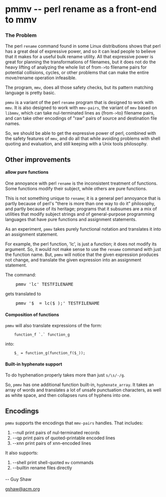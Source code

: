 # pmmv -- perl rename as a front-end to mmv

### The Problem

The perl `rename` command found in some Linux distributions
shows that perl has a great deal of expressive power,
and so it can lead people to believe that it makes for a
useful bulk rename utility.
All that expressive power is great for planning
the transformations of filenames,
but it does not do the heavy lifting of analyzing the whole list of
from`->`to filename pairs for potential collisions,
cycles, or other problems that can make the entire move/rename
operation infeasible.

The program, `mmv`, does all those safety checks,
but its pattern matching language is pretty basic.

`pmmv` is a variant of the perl `rename` program
that is designed to work with `mmv`.  It is also
designed to work with `mmv-pairs`,
the variant of `mmv` based on `libmmv`,
which can take nul-terminated lines as {from`->`to}
filename pairs, and can take other encodings
of "raw" pairs of source and destination file names.

So, we should be able to get the expressive power of perl,
combined with the safety features of `mmv`, and do all that
while avoiding problems with shell quoting and evaluation,
and still keeping with a Unix tools philosophy.

## Other improvements

#### allow pure functions

One annoyance with perl `rename`
is the inconsistent treatment of functions.
Some functions modify their subject,
while others are pure functions.

This is not something unique to `rename`;
it is a general perl annoyance
that is partly because of perl's
"there is more than one way to do it"
philosophy, and partly because of its
heritage; programs that it subsumes
are a mix of utilities that modify subject strings
and of general-purpose programming languages
that have pure functions and assignment statements.

As an experiment, `pmmv` takes purely functional
notation and translates it into an assignment statement.

For example, the perl function, 'lc',
is just a function; it does not modify its
argument.  So, it would not make sense
to use the `rename` command with just the function name.
But, `pmmv` will notice that the given expression produces not change,
and translate the given expression into an assignment statement.

The command:

<pre>
    pmmv 'lc' TESTFILENAME
</pre>

gets translated to

<pre>
    pmmv '$_ = lc($_);' TESTFILENAME
</pre>

#### Composition of functions

`pmmv` will also translate expressions of the form:

```
    function_f `.` function_g
```

into:

```
    $_ = function_g(function_f($_));
```

#### Built-in hyphenate support

To do hyphenation properly takes
more than just `s/\s/-/g`.

So, `pmmv` has one additional function built-in, `hyphenate_array`.
It takes an array of words
and translates a lot of unsafe punctuation characters,
as well as white space, and then collapses
runs of hyphens into one.


## Encodings

`pmmv` supports the encodings that `mmv-pairs` handles.
That includes:

  1. --null      print pairs of nul-terminated records
  2. --qp        print pairs of quoted-printable encoded lines
  3. --xnn       print pairs of xnn-encoded lines

It also supports:

  1. --shell     print shell-quoted `mv` commands
  2. --builtin   rename files directly

####

-- Guy Shaw

   gshaw@acm.org

